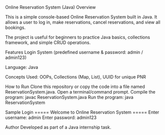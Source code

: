 Online Reservation System (Java)
Overview

This is a simple console-based Online Reservation System built in Java.
It allows a user to log in, make reservations, cancel reservations, and view all bookings.

The project is useful for beginners to practice Java basics, collections framework, and simple CRUD operations.

Features
Login System (predefined username & password: admin / admin123)

Language: Java

Concepts Used: OOPs, Collections (Map, List), UUID for unique PNR

How to Run
Clone this repository or copy the code into a file named ReservationSystem.java.
Open a terminal/command prompt.
Compile the program:
javac ReservationSystem.java
Run the program:
java ReservationSystem

Sample Login
===== Welcome to Online Reservation System =====
Enter username: admin
Enter password: admin123

Author
Developed as part of a Java internship task.

